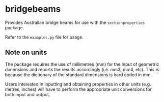 # bridgebeams
Provides Australian bridge beams for use with the `sectionproperties` package.

Refer to the `examples.py` file for usage.


## Note on units
The package requires the use of millimetres (mm) for the input of geometric dimensions and reports the results accordingly (i.e. mm3, mm4, etc). This is because the dictionary of the standard dimensions is hard coded in mm.

Users interested in inputting and obtaining properties in other units (e.g. metres, inches) will have to perform the appropriate unit conversions for both input and output.
